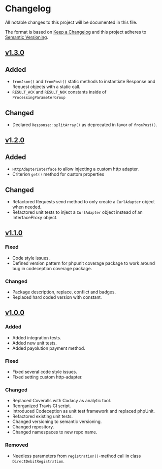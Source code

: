 # Changelog
All notable changes to this project will be documented in this file.

The format is based on [Keep a Changelog](http://keepachangelog.com/en/1.0.0/) and this project adheres to [Semantic Versioning](http://semver.org/spec/v2.0.0.html).


## [v1.3.0][v1.3.0]
## Added
- `fromJson()` and `fromPost()` static methods to instantiate Response and Request objects with a static call.
- `RESULT_ACK` and `RESULT_NOK` constants inside of `ProcessingParameterGroup`

## Changed
- Declared `Response::splitArray()` as deprecated in favor of `fromPost()`.


## [v1.2.0][v1.2.0]
## Added
- `HttpAdapterInterface` to allow injecting a custom http adapter.
- Criterion `get()` method for custom properties

## Changed
- Refactored Requests send method to only create a `CurlAdapter` object when needed.
- Refactored unit tests to inject a `CurlAdapter` object instead of an InterfaceProxy object.


## [v1.1.0][v1.1.0]
### Fixed
- Code style issues.
- Defined version pattern for phpunit coverage package to work around bug in codeception coverage package.

### Changed
- Package description, replace, conflict and badges.
- Replaced hard coded version with constant.


## [v1.0.0][v1.0.0]
### Added
- Added integration tests.
- Added new unit tests.
- Added payolution payment method.

### Fixed
- Fixed several code style issues.
- Fixed setting custom http-adapter.

### Changed
- Replaced Coveralls with Codacy as analytic tool.
- Reorganized Travis CI script.
- Introduced Codeception as unit test framework and replaced phpUnit.
- Refactored existing unit tests.
- Changed versioning to semantic versioning.
- Changed repository. 
- Changed namespaces to new repo name.

### Removed
- Needless parameters from `registration()`-method call in class `DirectDebitRegistration`.

[v1.3.0]: https://github.com/heidelpay/php-payment-api/compare/v1.2.0...v1.3.0
[v1.2.0]: https://github.com/heidelpay/php-payment-api/compare/v1.1.0...v1.2.0
[v1.1.0]: https://github.com/heidelpay/php-payment-api/compare/v1.0.0...v1.1.0
[v1.0.0]: https://github.com/heidelpay/php-payment-api/tree/v1.0.0